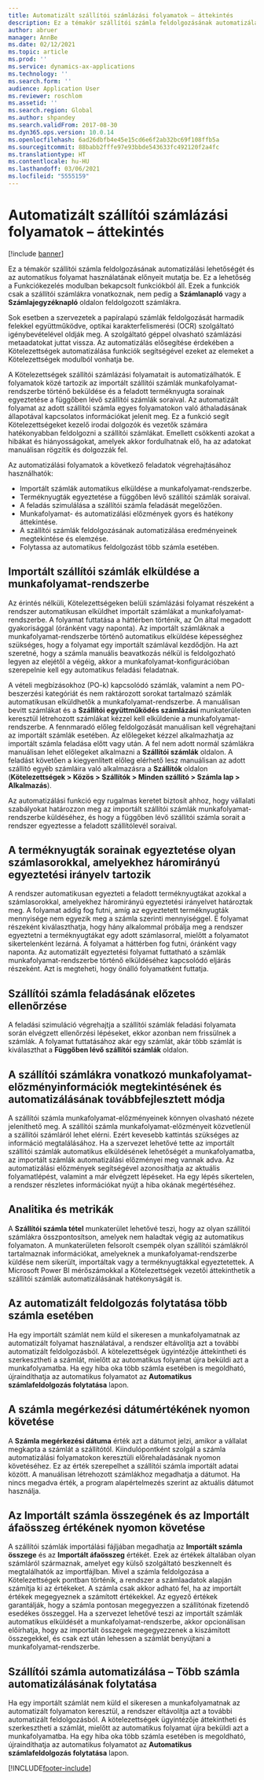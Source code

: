 ```yaml
---
title: Automatizált szállítói számlázási folyamatok – áttekintés
description: Ez a témakör szállítói számla feldolgozásának automatizálási lehetőségét és az automatikus folyamat használatának előnyeit mutatja be.
author: abruer
manager: AnnBe
ms.date: 02/12/2021
ms.topic: article
ms.prod: ''
ms.service: dynamics-ax-applications
ms.technology: ''
ms.search.form: ''
audience: Application User
ms.reviewer: roschlom
ms.assetid: ''
ms.search.region: Global
ms.author: shpandey
ms.search.validFrom: 2017-08-30
ms.dyn365.ops.version: 10.0.14
ms.openlocfilehash: 6ad26dbfb4e45e15cd6e6f2ab32bc69f108ffb5a
ms.sourcegitcommit: 88babb2fffe97e93bbde543633fc492120f2a4fc
ms.translationtype: HT
ms.contentlocale: hu-HU
ms.lasthandoff: 03/06/2021
ms.locfileid: "5555159"
---
```

# <a name="automated-vendor-invoicing-processes-overview"></a>Automatizált szállítói számlázási folyamatok – áttekintés

[!include [banner](../includes/banner.md)]

Ez a témakör szállítói számla feldolgozásának automatizálási lehetőségét és az automatikus folyamat használatának előnyeit mutatja be. Ez a lehetőség a Funkciókezelés modulban bekapcsolt funkciókból áll. Ezek a funkciók csak a szállítói számlákra vonatkoznak, nem pedig a **Számlanapló** vagy a **Számlajegyzéknapló** oldalon feldolgozott számlákra.

Sok esetben a szervezetek a papíralapú számlák feldolgozását harmadik felekkel együttműködve, optikai karakterfelismerési (OCR) szolgáltató igénybevételével oldják meg. A szolgáltató géppel olvasható számlázási metaadatokat juttat vissza. Az automatizálás elősegítése érdekében a Kötelezettségek automatizálása funkciók segítségével ezeket az elemeket a Kötelezettségek modulból vonhatja be.

A Kötelezettségek szállítói számlázási folyamatait is automatizálhatók. E folyamatok közé tartozik az importált szállítói számlák munkafolyamat-rendszerbe történő beküldése és a feladott terméknyugta sorainak egyeztetése a függőben lévő szállítói számlák soraival. Az automatizált folyamat az adott szállítói számla egyes folyamatokon való áthaladásának állapotával kapcsolatos információkat jelenít meg. Ez a funkció segít Kötelezettségeket kezelő irodai dolgozók és vezetők számára hatékonyabban feldolgozni a szállítói számlákat. Emellett csökkenti azokat a hibákat és hiányosságokat, amelyek akkor fordulhatnak elő, ha az adatokat manuálisan rögzítik és dolgozzák fel.

Az automatizálási folyamatok a következő feladatok végrehajtásához használhatók:

- Importált számlák automatikus elküldése a munkafolyamat-rendszerbe.
- Terméknyugták egyeztetése a függőben lévő szállítói számlák soraival.
- A feladás szimulálása a szállítói számla feladását megelőzően.
- Munkafolyamat- és automatizálási előzmények gyors és hatékony áttekintése.
- A szállítói számlák feldolgozásának automatizálása eredményeinek megtekintése és elemzése.
- Folytassa az automatikus feldolgozást több számla esetében.

## <a name="submit-imported-vendor-invoices-to-the-workflow-system"></a>Importált szállítói számlák elküldése a munkafolyamat-rendszerbe

Az érintés nélküli, Kötelezettségeken belüli számlázási folyamat részeként a rendszer automatikusan elküldhet importált számlákat a munkafolyamat-rendszerbe. A folyamat futtatása a háttérben történik, az Ön által megadott gyakorisággal (óránként vagy naponta). Az importált számláknak a munkafolyamat-rendszerbe történő automatikus elküldése képességhez szükséges, hogy a folyamat egy importált számlával kezdődjön. Ha azt szeretné, hogy a számla manuális beavatkozás nélkül is feldolgozható legyen az elejétől a végéig, akkor a munkafolyamat-konfigurációban szerepelnie kell egy automatikus feladási feladatnak.


A vételi megbízásokhoz (PO-k) kapcsolódó számlák, valamint a nem PO-beszerzési kategóriát és nem raktározott sorokat tartalmazó számlák automatikusan elküldhetők a munkafolyamat-rendszerbe. A manuálisan bevitt számlákat és a **Szállítói együttműködés számlázási** munkaterületen keresztül létrehozott számlákat kézzel kell elküldenie a munkafolyamat-rendszerbe. A fennmaradó előleg feldolgozását manuálisan kell végrehajtani az importált számlák esetében. Az előlegeket kézzel alkalmazhatja az importált számla feladása előtt vagy után. A fel nem adott normál számlákra manuálisan lehet előlegeket alkalmazni a **Szállítói számlák** oldalon. A feladást követően a kiegyenlített előleg elérhető lesz manuálisan az adott szállító egyéb számláira való alkalmazásra a **Szállítók** oldalon (**Kötelezettségek \> Közös \> Szállítók \> Minden szállító \> Számla lap \> Alkalmazás**).

Az automatizálási funkció egy rugalmas keretet biztosít ahhoz, hogy vállalati szabályokat határozzon meg az importált szállítói számlák munkafolyamat-rendszerbe küldéséhez, és hogy a függőben lévő szállítói számla sorait a rendszer egyeztesse a feladott szállítólevél soraival.

## <a name="match-product-receipts-to-invoice-lines-that-have-a-three-way-matching-policy"></a>A terméknyugták sorainak egyeztetése olyan számlasorokkal, amelyekhez háromirányú egyeztetési irányelv tartozik

A rendszer automatikusan egyezteti a feladott terméknyugtákat azokkal a számlasorokkal, amelyekhez háromirányú egyeztetési irányelvet határoztak meg. A folyamat addig fog futni, amíg az egyeztetett terméknyugták mennyisége nem egyezik meg a számla szerinti mennyiséggel. E folyamat részeként kiválaszthatja, hogy hány alkalommal próbálja meg a rendszer egyeztetni a terméknyugtákat egy adott számlasorral, mielőtt a folyamatot sikertelenként lezárná. A folyamat a háttérben fog futni, óránként vagy naponta. Az automatizált egyeztetési folyamat futtatható a számlák munkafolyamat-rendszerbe történő elküldéséhez kapcsolódó eljárás részeként. Azt is megteheti, hogy önálló folyamatként futtatja.

## <a name="pre-validate-vendor-invoice-posting"></a>Szállítói számla feladásának előzetes ellenőrzése

A feladási szimuláció végrehajtja a szállítói számlák feladási folyamata során elvégzett ellenőrzési lépéseket, ekkor azonban nem frissülnek a számlák. A folyamat futtatásához akár egy számlát, akár több számlát is kiválaszthat a **Függőben lévő szállítói számlák** oldalon.

## <a name="enhanced-experience-for-viewing-workflow-and-automation-historical-information-for-vendor-invoices"></a>A szállítói számlákra vonatkozó munkafolyamat-előzményinformációk megtekintésének és automatizálásának továbbfejlesztett módja

A szállítói számla munkafolyamat-előzményeinek könnyen olvasható nézete jeleníthető meg. A szállítói számla munkafolyamat-előzményeit közvetlenül a szállítói számláról lehet elérni. Ezért kevesebb kattintás szükséges az információ megtalálásához. Ha a szervezet lehetővé tette az importált szállítói számlák automatikus elküldésének lehetőségét a munkafolyamatba, az importált számlák automatizálási előzményei meg vannak adva. Az automatizálási előzmények segítségével azonosíthatja az aktuális folyamatlépést, valamint a már elvégzett lépéseket. Ha egy lépés sikertelen, a rendszer részletes információkat nyújt a hiba okának megértéséhez.

## <a name="analytics-and-metrics"></a>Analitika és metrikák

A **Szállítói számla tétel** munkaterület lehetővé teszi, hogy az olyan szállítói számlákra összpontosítson, amelyek nem haladtak végig az automatikus folyamaton. A munkaterületen felsorolt csempék olyan szállítói számlákról tartalmaznak információkat, amelyeknek a munkafolyamat-rendszerbe küldése nem sikerült, importáltak vagy a terméknyugtákkal egyeztetettek. A Microsoft Power BI mérőszámokkal a Kötelezettségek vezetői áttekinthetik a szállítói számlák automatizálásának hatékonyságát is.


## <a name="resume-automation-processing-for-multiple-invoices"></a>Az automatizált feldolgozás folytatása több számla esetében

Ha egy importált számlát nem küld el sikeresen a munkafolyamatnak az automatizált folyamat használatával, a rendszer eltávolítja azt a további automatizált feldolgozásból. A kötelezettségek ügyintézője áttekintheti és szerkesztheti a számlát, mielőtt az automatikus folyamat újra beküldi azt a munkafolyamatba. Ha egy hiba oka több számla esetében is megoldható, újraindíthatja az automatikus folyamatot az **Automatikus számlafeldolgozás folytatása** lapon. 

## <a name="tracking-the-invoice-received-date-value"></a>A számla megérkezési dátumértékének nyomon követése

A **Számla megérkezési dátuma** érték azt a dátumot jelzi, amikor a vállalat megkapta a számlát a szállítótól. Kiindulópontként szolgál a számla automatizálási folyamatokon keresztüli előrehaladásának nyomon követéséhez. Ez az érték szerepelhet a szállítói számla importált adatai között. A manuálisan létrehozott számlákhoz megadhatja a dátumot. Ha nincs megadva érték, a program alapértelmezés szerint az aktuális dátumot használja.


## <a name="tracking-the-imported-invoice-amount-and-imported-sales-tax-amount-values"></a>Az Importált számla összegének és az Importált áfaösszeg értékének nyomon követése

A szállítói számlák importálási fájljában megadhatja az **Importált számla összege** és az **Importált áfaösszeg** értékét. Ezek az értékek általában olyan számláról származnak, amelyet egy külső szolgáltató beszkennelt és megtalálhatók az importfájlban. Mivel a számla feldolgozása a Kötelezettségek pontban történik, a rendszer a számlaadatok alapján számítja ki az értékeket. A számla csak akkor adható fel, ha az importált értékek megegyeznek a számított értékekkel. Az egyező értékek garantálják, hogy a számla pontosan megegyezzen a szállítónak fizetendő esedékes összeggel. Ha a szervezet lehetővé teszi az importált számlák automatikus elküldését a munkafolyamat-rendszerbe, akkor opcionálisan előírhatja, hogy az importált összegek megegyezzenek a kiszámított összegekkel, és csak ezt után lehessen a számlát benyújtani a munkafolyamat-rendszerbe.

## <a name="vendor-invoice-automation---resume-automation-processing-for-multiple-invoices"></a>Szállítói számla automatizálása – Több számla automatizálásának folytatása
Ha egy importált számlát nem küld el sikeresen a munkafolyamatnak az automatizált folyamaton keresztül, a rendszer eltávolítja azt a további automatizált feldolgozásból. A kötelezettségek ügyintézője áttekintheti és szerkesztheti a számlát, mielőtt az automatikus folyamat újra beküldi azt a munkafolyamatba. Ha egy hiba oka több számla esetében is megoldható, újraindíthatja az automatikus folyamatot az **Automatikus számlafeldolgozás folytatása** lapon. 

[!INCLUDE[footer-include](../../includes/footer-banner.md)]
